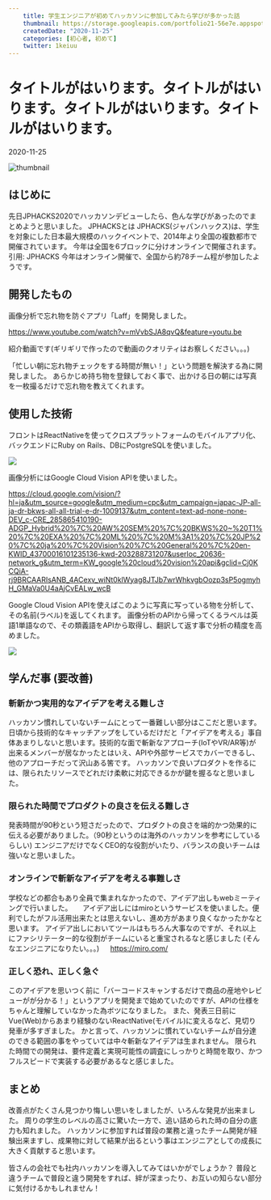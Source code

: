 ```yaml
---
    title: 学生エンジニアが初めてハッカソンに参加してみたら学びが多かった話
    thumbnail: https://storage.googleapis.com/portfolio21-56e7e.appspot.com/products/laff/1.png
    createdDate: "2020-11-25"
    categories: [初心者, 初めて]
    twitter: 1keiuu
---
```

# タイトルがはいります。タイトルがはいります。タイトルがはいります。タイトルがはいります。

<div class="info">
<chip-group :chips="[{text:'初心者', color:'grey'},{text:'初めて', color:'grey'}]"></chip-group>

<div class="created-date">
<Icon iconName="calendar"></Icon>
<p>2020-11-25</p>
</div>
</div>

<img src="https://storage.googleapis.com/portfolio21-56e7e.appspot.com/products/laff/1.png" class="thumbnail" alt="thumbnail" >

## はじめに
先日JPHACKS2020でハッカソンデビューしたら、色んな学びがあったのでまとめようと思いました。
JPHACKSとは
JPHACKS(ジャパンハックス)は、学生を対象にした日本最大規模のハックイベントで、2014年より全国の複数都市で開催されています。 今年は全国を6ブロックに分けオンラインで開催されます。
引用: JPHACKS
今年はオンライン開催で、全国から約78チーム程が参加したようです。
<br>

## 開発したもの
画像分析で忘れ物を防ぐアプリ「Laff」を開発しました。

<ogp-card url="https://miro.com"></ogp-card>

https://www.youtube.com/watch?v=mVvbSJA8qvQ&feature=youtu.be 

紹介動画です(ギリギリで作ったので動画のクオリティはお察しください。。。)

「忙しい朝に忘れ物チェックをする時間が無い！」という問題を解決する為に開発しました。
あらかじめ持ち物を登録しておく事で、出かける日の朝には写真を一枚撮るだけで忘れ物を教えてくれます。
<br>

## 使用した技術
フロントはReactNativeを使ってクロスプラットフォームのモバイルアプリ化、バックエンドにRuby on Rails、DBにPostgreSQLを使いました。

<img src="https://huntr-assets.s3.amazonaws.com/users/103088073/3f4e99c5-1352-4f20-b3d9-d207f5358243">

画像分析にはGoogle Cloud Vision APIを使いました。

https://cloud.google.com/vision/?hl=ja&utm_source=google&utm_medium=cpc&utm_campaign=japac-JP-all-ja-dr-bkws-all-all-trial-e-dr-1009137&utm_content=text-ad-none-none-DEV_c-CRE_285865410190-ADGP_Hybrid%20%7C%20AW%20SEM%20%7C%20BKWS%20~%20T1%20%7C%20EXA%20%7C%20ML%20%7C%20M%3A1%20%7C%20JP%20%7C%20ja%20%7C%20Vision%20%7C%20General%20%7C%20en-KWID_43700016101235136-kwd-203288731207&userloc_20636-network_g&utm_term=KW_google%20cloud%20vision%20api&gclid=Cj0KCQiA-rj9BRCAARIsANB_4ACexv_wiNt0klWyag8JTJb7wrWhkvgbOozp3sP5ogmyhH_GMaVa0U4aAjCvEALw_wcB

Google Cloud Vision APIを使えばこのように写真に写っている物を分析して、その名前(ラベル)を返してくれます。 
画像分析のAPIから帰ってくるラベルは英語1単語なので、その類義語をAPIから取得し、翻訳して返す事で分析の精度を高めました。

<img src="https://huntr-assets.s3.amazonaws.com/users/103088073/9ea87c6a-92b3-4b4c-bc94-bff71190c269">

<br>

## 学んだ事 (要改善)

### 斬新かつ実用的なアイデアを考える難しさ
ハッカソン慣れしていないチームにとって一番難しい部分はここだと思います。
日頃から技術的なキャッチアップをしているだけだと「アイデアを考える」事自体あまりしないと思います。技術的な面で斬新なアプローチ(IoTやVR/AR等)が出来るメンバーが居なかったとはいえ、APIや外部サービスでカバーできるし、他のアプローチだって沢山ある筈です。
ハッカソンで良いプロダクトを作るには、限られたリソースでどれだけ柔軟に対応できるかが鍵を握るなと思いました。

### 限られた時間でプロダクトの良さを伝える難しさ
発表時間が90秒という短さだったので、プロダクトの良さを端的かつ効果的に伝える必要がありました。（90秒というのは海外のハッカソンを参考にしているらしい)
エンジニアだけでなくCEO的な役割がいたり、バランスの良いチームは強いなと思いました。

### オンラインで斬新なアイデアを考える事難しさ
学校などの都合もあり全員で集まれなかったので、アイデア出しもwebミーティングで行いました。　　アイデア出しにはmiroというサービスを使いました。便利でしたがフル活用出来たとは思えないし、進め方があまり良くなかったかなと思います。
アイデア出しにおいてツールはもちろん大事なのですが、それ以上にファシリテーター的な役割がチームにいると重宝されるなと感じました (そんなエンジニアになりたい。。。)
　
https://miro.com/


### 正しく恐れ、正しく急ぐ
このアイデアを思いつく前に「バーコードスキャンするだけで商品の産地やレビューがが分かる！」というアプリを開発まで始めていたのですが、APIの仕様をちゃんと理解していなかった為ボツになりました。
また、発表三日前にVue(Web)からあまり経験のないReactNative(モバイル)に変えるなど、見切り発車が多すぎました。
かと言って、ハッカソンに慣れていないチームが自分達のできる範囲の事をやっていては中々斬新なアイデアは生まれません。
限られた時間での開発は、要件定義と実現可能性の調査にしっかりと時間を取り、かつフルスピードで実装する必要があるなと感じました。
<br>

## まとめ
改善点がたくさん見つかり悔しい思いをしましたが、いろんな発見が出来ました。
周りの学生のレベルの高さに驚いた一方で、追い詰められた時の自分の底力も知れました。
ハッカソンに参加すれば普段の業務と違ったチーム開発が経験出来ますし、成果物に対して結果が出るという事はエンジニアとしての成長に大きく貢献すると思います。

皆さんの会社でも社内ハッカソンを導入してみてはいかがでしょうか？
普段と違うチームで普段と違う開発をすれば、絆が深まったり、お互いの知らない部分に気付けるかもしれません！
